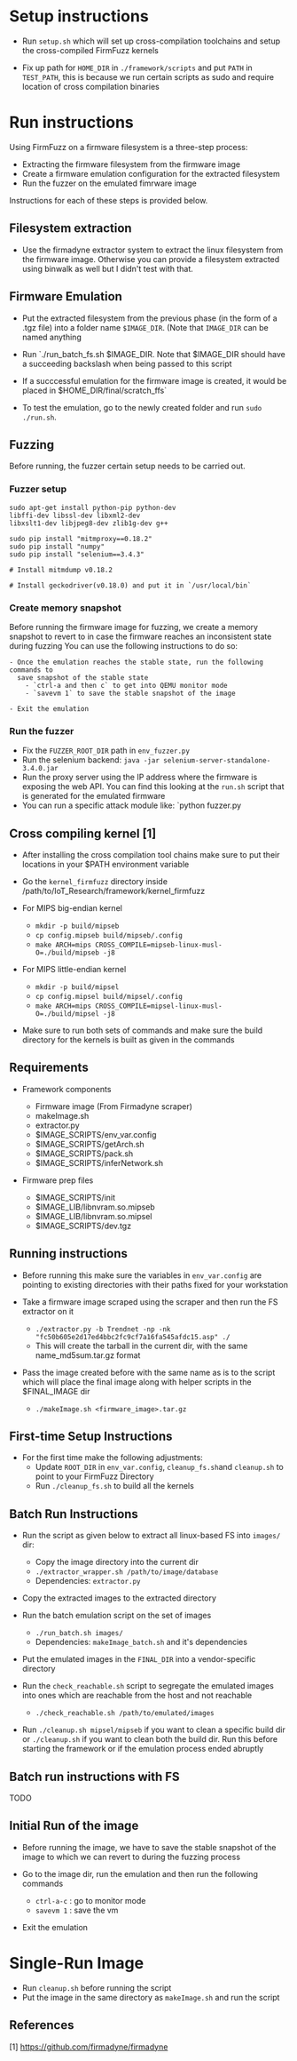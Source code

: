 # Setup instructions

- Run `setup.sh` which will set up cross-compilation toolchains and setup the cross-compiled
  FirmFuzz kernels
 
- Fix up path for `HOME_DIR` in `./framework/scripts` and put `PATH` in `TEST_PATH`, this is because
  we run certain scripts as sudo and require location of cross compilation binaries

# Run instructions

Using FirmFuzz on a firmware filesystem is a three-step process:
- Extracting the firmware filesystem from the firmware image
- Create a firmware emulation configuration for the extracted filesystem
- Run the fuzzer on the emulated fimrware image

Instructions for each of these steps is provided below.

## Filesystem extraction

- Use the firmadyne extractor system to extract the linux filesystem from the firmware image. Otherwise
you can provide a filesystem extracted using binwalk as well but I didn't test with that.

## Firmware Emulation

- Put the extracted filesystem from the previous phase (in the form of a .tgz file) into a folder name
  `$IMAGE_DIR`. (Note that `IMAGE_DIR` can be named anything

- Run `./run_batch_fs.sh $IMAGE_DIR. Note that $IMAGE_DIR should have a succeeding backslash when being passed to this script

- If a succcessful emulation for the firmware image is created, it would be placed in $HOME_DIR/final/scratch_ffs`

- To test the emulation, go to the newly created folder and run `sudo ./run.sh`. 

## Fuzzing

Before running, the fuzzer certain setup needs to be carried out.

### Fuzzer setup

```
sudo apt-get install python-pip python-dev 
libffi-dev libssl-dev libxml2-dev 
libxslt1-dev libjpeg8-dev zlib1g-dev g++

sudo pip install "mitmproxy==0.18.2"
sudo pip install "numpy"
sudo pip install "selenium==3.4.3"

# Install mitmdump v0.18.2

# Install geckodriver(v0.18.0) and put it in `/usr/local/bin`
```

### Create memory snapshot

Before running the firmware image for fuzzing, we create a memory snapshot to
revert to in case the firmware reaches an inconsistent state during fuzzing
You can use the following instructions to do so:
```
- Once the emulation reaches the stable state, run the following commands to
  save snapshot of the stable state
    - `ctrl-a and then c` to get into QEMU monitor mode
    - `savevm 1` to save the stable snapshot of the image

- Exit the emulation
```

### Run the fuzzer

- Fix the `FUZZER_ROOT_DIR` path in `env_fuzzer.py`
- Run the selenium backend: `java -jar selenium-server-standalone-3.4.0.jar`
- Run the proxy server using the IP address where the firmware is exposing the web API. You can find this looking at the `run.sh` script that is generated for the emulated firmware
- You can run a specific attack module like: `python fuzzer.py 

### 
Cross compiling kernel [1]
----------------------------

- After installing the cross compilation tool chains make sure to put their locations
  in your $PATH environment variable 
- Go the `kernel_firmfuzz` directory inside /path/to/IoT_Research/framework/kernel_firmfuzz
- For MIPS big-endian kernel
    - `mkdir -p build/mipseb`
    - `cp config.mipseb build/mipseb/.config`
    - `make ARCH=mips CROSS_COMPILE=mipseb-linux-musl- O=./build/mipseb -j8`
- For MIPS little-endian kernel
    - `mkdir -p build/mipsel`
    - `cp config.mipsel build/mipsel/.config`
    - `make ARCH=mips CROSS_COMPILE=mipsel-linux-musl- O=./build/mipsel -j8`

- Make sure to run both sets of commands and make sure the build directory for
  the kernels is built as given in the commands

Requirements
-------------
- Framework components
    - Firmware image (From Firmadyne scraper)
    - makeImage.sh
    - extractor.py
    - $IMAGE_SCRIPTS/env_var.config
    - $IMAGE_SCRIPTS/getArch.sh
    - $IMAGE_SCRIPTS/pack.sh
    - $IMAGE_SCRIPTS/inferNetwork.sh

- Firmware prep files
    - $IMAGE_SCRIPTS/init
    - $IMAGE_LIB/libnvram.so.mipseb
    - $IMAGE_LIB/libnvram.so.mipsel
    - $IMAGE_SCRIPTS/dev.tgz

Running instructions
----------------------
- Before running this make sure the variables in `env_var.config` are pointing to
  existing directories with their paths fixed for your workstation
  
- Take a firmware image scraped using the scraper and then run the FS extractor
  on it 
    - `./extractor.py -b Trendnet -np -nk "fc50b605e2d17ed4bbc2fc9cf7a16fa545afdc15.asp" ./`
    - This will create the tarball in the current dir, with the same name_md5sum.tar.gz
      format

- Pass the image created before with the same name as is to the script which will place the 
  final image along with helper scripts in the $FINAL_IMAGE dir
    - `./makeImage.sh <firmware_image>.tar.gz`

First-time Setup Instructions
----------------------------
- For the first time make the following adjustments:
    - Update `ROOT_DIR` in `env_var.config`, `cleanup_fs.sh`and `cleanup.sh` to point to your FirmFuzz Directory
    - Run `./cleanup_fs.sh` to build all the kernels
    
Batch Run Instructions
-----------------------

- Run the script as given below to extract all linux-based FS into `images/` dir:
    - Copy the image directory into the current dir
    - `./extractor_wrapper.sh /path/to/image/database`
    - Dependencies: `extractor.py`

- Copy the extracted images to the extracted directory

- Run the batch emulation script on the set of images
    - `./run_batch.sh images/`
    - Dependencies: `makeImage_batch.sh` and it's dependencies

- Put the emulated images in the `FINAL_DIR` into a vendor-specific directory

- Run the `check_reachable.sh` script to segregate the emulated images into ones
  which are reachable from the host and not reachable
    - `./check_reachable.sh /path/to/emulated/images`

- Run `./cleanup.sh mipsel/mipseb` if you want to clean a specific build dir or
  `./cleanup.sh` if you want to clean both the build dir. Run this before starting
  the framework or if the emulation process ended abruptly

Batch run instructions with FS
--------------------------------
TODO

Initial Run of the image
-------------------------

- Before running the image, we have to save the stable snapshot of the image to which
  we can revert to during the fuzzing process

- Go to the image dir, run the emulation and then run the following commands
    - `ctrl-a-c` : go to monitor mode
    - `savevm 1` : save the vm

- Exit the emulation

Single-Run Image
=================

- Run `cleanup.sh` before running the script
- Put the image in the same directory as `makeImage.sh` and run the script

References
------------
[1] https://github.com/firmadyne/firmadyne   
